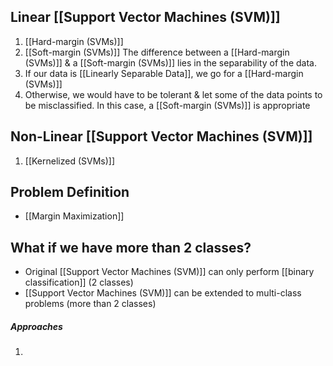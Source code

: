 ## Linear [[Support Vector Machines (SVM)]]
1. [[Hard-margin (SVMs)]]
2. [[Soft-margin (SVMs)]]
The difference between a [[Hard-margin (SVMs)]] & a [[Soft-margin (SVMs)]] lies in the separability of the data.
1. If our data is [[Linearly Separable Data]], we go for a [[Hard-margin (SVMs)]]
2. Otherwise, we would have to be tolerant & let some of the data points to be misclassified. In this case, a [[Soft-margin (SVMs)]] is appropriate
## Non-Linear [[Support Vector Machines (SVM)]]
1. [[Kernelized (SVMs)]]
## Problem Definition
- [[Margin Maximization]]
## What if we have more than 2 classes?
- Original [[Support Vector Machines (SVM)]] can only perform [[binary classification]] (2 classes)
- [[Support Vector Machines (SVM)]] can be extended to multi-class problems (more than 2 classes)
##### Approaches
1. 